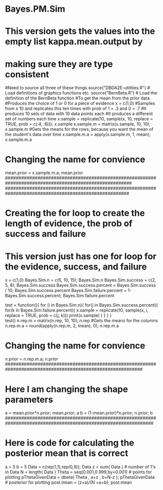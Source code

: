 # Bayes.PM.Sim
# This version gets the values into the empty list kappa.mean.output by
# making sure they are type consistent 
#Need to source all three of these things
source("DBDA2E-utilities.R") # Load definitions of graphics functions etc.
source("BernBeta.R") # Load the definition of the BernBeta function
#To get the mean from the prior data
#Produces the choice of 1 or 0 for a piece of evidence
x = c(1,0)
#Samples from x 10 and replicates this ten times with prob of 1 = .3 and 0 = .7
#It produces 10 sets of data with 10 data points each
#It produces a different set of numbers each time
x.sample = replicate(10, sample(x, 10, replace = TRUE, prob = c(.4, .6))); x.sample
x.sample.m = matrix(x.sample, 10, 10); x.sample.m
#Gets the means for the rows, because you want the mean of the student's data over time
x.sample.m.a = apply(x.sample.m, 1, mean); x.sample.m.a
# Changing the name for convience 
mean.prior = x.sample.m.a; mean.prior
#######################################################################################################
######################################################################################################
# Creating the for loop to create the length of evidence, the prob of success and failure
# This version just has one for loop for the evidence, success, and failure
x = c(1,0)
Bayes.Sim.n = c(5, 10, 15); Bayes.Sim.n
Bayes.Sim.success = c(2, 5, 8); Bayes.Sim.success
Bayes.Sim.success.percent = Bayes.Sim.success / 10; Bayes.Sim.success.percent 
Bayes.Sim.failure.percent = 1-Bayes.Sim.success.percent; Bayes.Sim.failure.percent

test = function(){
  for (i in Bayes.Sim.n){
    for(j in Bayes.Sim.success.percent){
      for(k in Bayes.Sim.failure.percent){
    x.sample = replicate(10, sample(x, i, replace = TRUE, prob = c(j, k)))
    print(x.sample)
      } 
    }
  }
}  
test()
n.rep.m = matrix(n.rep, 10, 10); n.rep
#Gets the means for the columns
n.rep.m.a = round(apply(n.rep.m, 2, mean), 0); n.rep.m.a
# Changing the name for convience
n.prior = n.rep.m.a; n.prior
###########################################################################################################
# Here I am changing the shape parameters 
a = mean.prior*n.prior; mean.prior; a
b = (1-mean.prior)*n.prior; n.prior; b
###############################################################################################################
# Here is code for calculating the posterior mean that is correct
a = 5
b = 5
Data = c(rep(1,1),rep(0,9)); Data
z = sum( Data ) # number of 1's in Data
N = length( Data ) 
Theta = seq(0.001,0.999,by=0.001) # points for plotting
pThetaGivenData = dbeta( Theta , a+z , b+N-z ); pThetaGivenData  # posterior for plotting
post.mean = (z+a)/(N +a+b); post.mean
